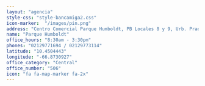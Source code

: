 ```yaml
---
layout: "agencia"
style-css: "style-bancamiga2.css"
icon-marker:  "/images/pin.png"
address: "Centro Comercial Parque Humboldt, PB Locales 8 y 9, Urb. Prados del Este. Código Postal 1080. Caracas."
name: "Parque Humboldt"
office_hours: "8:30am - 3:30pm"
phones: "02129771694 / 02129773114"
latitude: "10.4504443"
longitude: "-66.8730927"
office_category: "Central"
office_number: "506"
icon: "fa fa-map-marker fa-2x"
---
```

